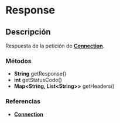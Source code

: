 # Response

## Descripción

Respuesta de la petición de **[Connection](Connection.md)**.

### Métodos

- **String** getResponse()
- **int** getStatusCode()
- **Map\<String, List\<String>>** getHeaders()

### Referencias

- **[Connection](Connection.md)**
